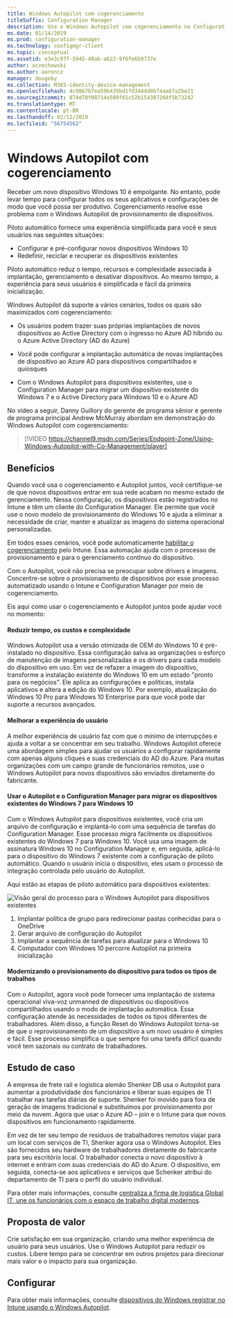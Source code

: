 ```yaml
---
title: Windows Autopilot com cogerenciamento
titleSuffix: Configuration Manager
description: Use o Windows Autopilot com cogerenciamento no Configuration Manager para simplificar o conjunto de backup de novos dispositivos Windows 10.
ms.date: 01/14/2019
ms.prod: configuration-manager
ms.technology: configmgr-client
ms.topic: conceptual
ms.assetid: e3e3c97f-5945-49ab-a622-9f6fe6b9737e
author: aczechowski
ms.author: aaroncz
manager: dougeby
ms.collection: M365-identity-device-management
ms.openlocfilehash: 4c9867b7ea59b435bd1fd344dd0bf4aa67a2be21
ms.sourcegitcommit: 874d78f08714a509f61c52b154387268f5b73242
ms.translationtype: MT
ms.contentlocale: pt-BR
ms.lasthandoff: 02/12/2019
ms.locfileid: "56754562"
---
```

# <a name="windows-autopilot-with-co-management"></a>Windows Autopilot com cogerenciamento

Receber um novo dispositivo Windows 10 é empolgante. No entanto, pode levar tempo para configurar todos os seus aplicativos e configurações de modo que você possa ser produtivo. Cogerenciamento resolve esse problema com o Windows Autopilot de provisionamento de dispositivos.

Piloto automático fornece uma experiência simplificada para você e seus usuários nas seguintes situações:
- Configurar e pré-configurar novos dispositivos Windows 10  
- Redefinir, reciclar e recuperar os dispositivos existentes  

Piloto automático reduz o tempo, recursos e complexidade associada à implantação, gerenciamento e desativar dispositivos. Ao mesmo tempo, a experiência para seus usuários é simplificada e fácil da primeira inicialização.

Windows Autopilot dá suporte a vários cenários, todos os quais são maximizados com cogerenciamento:

- Os usuários podem trazer suas próprias implantações de novos dispositivos ao Active Directory com o ingresso no Azure AD híbrido ou o Azure Active Directory (AD do Azure)  

- Você pode configurar a implantação automática de novas implantações de dispositivo ao Azure AD para dispositivos compartilhados e quiosques  

- Com o Windows Autopilot para dispositivos existentes, use o Configuration Manager para migrar um dispositivo existente do Windows 7 e o Active Directory para Windows 10 e o Azure AD  

No vídeo a seguir, Danny Guillory do gerente de programa sênior e gerente de programa principal Andrew McMurray abordam em demonstração do Windows Autopilot com cogerenciamento:

> [!VIDEO https://channel9.msdn.com/Series/Endpoint-Zone/Using-Windows-Autopilot-with-Co-Management/player]



## <a name="benefits"></a>Benefícios

Quando você usa o cogerenciamento e Autopilot juntos, você certifique-se de que novos dispositivos entrar em sua rede acabam no mesmo estado de gerenciamento. Nessa configuração, os dispositivos estão registrados no Intune e têm um cliente do Configuration Manager.  Ele permite que você use o novo modelo de provisionamento do Windows 10 e ajuda a eliminar a necessidade de criar, manter e atualizar as imagens do sistema operacional personalizadas. 

Em todos esses cenários, você pode automaticamente [habilitar o cogerenciamento](/sccm/comanage/how-to-prepare-win10) pelo Intune. Essa automação ajuda com o processo de provisionamento e para o gerenciamento contínuo do dispositivo.

Com o Autopilot, você não precisa se preocupar sobre drivers e imagens. Concentre-se sobre o provisionamento de dispositivos por esse processo automatizado usando o Intune e Configuration Manager por meio de cogerenciamento.


Eis aqui como usar o cogerenciamento e Autopilot juntos pode ajudar você no momento:

#### <a name="reduce-time-costs-and-complexity"></a>Reduzir tempo, os custos e complexidade
Windows Autopilot usa a versão otimizada de OEM do Windows 10 é pré-instalado no dispositivo. Essa configuração salva as organizações o esforço de manutenção de imagens personalizadas e os drivers para cada modelo do dispositivo em uso. Em vez de refazer a imagem do dispositivo, transforme a instalação existente do Windows 10 em um estado "pronto para os negócios". Ele aplica as configurações e políticas, instala aplicativos e altera a edição do Windows 10. Por exemplo, atualização do Windows 10 Pro para Windows 10 Enterprise para que você pode dar suporte a recursos avançados.

#### <a name="improve-the-user-experience"></a>Melhorar a experiência do usuário
A melhor experiência de usuário faz com que o mínimo de interrupções e ajuda a voltar a se concentrar em seu trabalho. Windows Autopilot oferece uma abordagem simples para ajudar os usuários a configurar rapidamente com apenas alguns cliques e suas credenciais do AD do Azure. Para muitas organizações com um campo grande de funcionários remotos, use o Windows Autopilot para novos dispositivos são enviados diretamente do fabricante.

#### <a name="use-autopilot-and-configuration-manager-to-migrate-existing-windows-7-devices-to-windows-10"></a>Usar o Autopilot e o Configuration Manager para migrar os dispositivos existentes do Windows 7 para Windows 10
Com o Windows Autopilot para dispositivos existentes, você cria um arquivo de configuração e implantá-lo com uma sequência de tarefas do Configuration Manager. Esse processo migra facilmente os dispositivos existentes do Windows 7 para Windows 10. Você usa uma imagem de assinatura Windows 10 no Configuration Manager e, em seguida, aplicá-lo para o dispositivo do Windows 7 existente com a configuração de piloto automático. Quando o usuário inicia o dispositivo, eles usam o processo de integração controlada pelo usuário do Autopilot.

Aqui estão as etapas de piloto automático para dispositivos existentes:

![Visão geral do processo para o Windows Autopilot para dispositivos existentes](media/autopilot-for-existing-devices.png)

1. Implantar política de grupo para redirecionar pastas conhecidas para o OneDrive
2. Gerar arquivo de configuração do Autopilot
3. Implantar a sequência de tarefas para atualizar para o Windows 10
4. Computador com Windows 10 percorre Autopilot na primeira inicialização

#### <a name="modernizing-device-provisioning-for-all-types-of-workers"></a>Modernizando o provisionamento do dispositivo para todos os tipos de trabalhos
Com o Autopilot, agora você pode fornecer uma implantação de sistema operacional viva-voz unmanned de dispositivos ou dispositivos compartilhados usando o modo de implantação automática. Essa configuração atende às necessidades de todos os tipos diferentes de trabalhadores. Além disso, a função Reset do Windows Autopilot torna-se de que o reprovisionamento de um dispositivo a um novo usuário é simples e fácil. Esse processo simplifica o que sempre foi uma tarefa difícil quando você tem sazonais ou contrato de trabalhadores. 



## <a name="case-study"></a>Estudo de caso

A empresa de frete rail e logística alemão Shenker DB usa o Autopilot para aumentar a produtividade dos funcionários e liberar suas equipes de TI trabalhar nas tarefas diárias de suporte. Shenker foi movido para fora de geração de imagens tradicional e substituímos por provisionamento por meio da nuvem. Agora que usar o Azure AD – join e o Intune para que novos dispositivos em funcionamento rapidamente. 

Em vez de ter seu tempo de resíduos de trabalhadores remotos viajar para um local com serviços de TI, Shenker agora usa o Windows Autopilot. Eles são fornecidos seu hardware de trabalhadores diretamente do fabricante para seu escritório local. O trabalhador conecta o novo dispositivo à internet e entram com suas credenciais do AD do Azure. O dispositivo, em seguida, conecta-se aos aplicativos e serviços que Schenker atribui do departamento de TI para o perfil do usuário individual.

Para obter mais informações, consulte [centraliza a firma de logística Global IT, une os funcionários com o espaço de trabalho digital modernos](https://customers.microsoft.com/story/db-schenker-travel-transportation-windows-10).



## <a name="value-proposition"></a>Proposta de valor

Crie satisfação em sua organização, criando uma melhor experiência de usuário para seus usuários. Use o Windows Autopilot para reduzir os custos. Libere tempo para se concentrar em outros projetos para direcionar mais valor e o impacto para sua organização.



## <a name="configure"></a>Configurar

Para obter mais informações, consulte [dispositivos do Windows registrar no Intune usando o Windows Autopilot](https://docs.microsoft.com/intune/enrollment-autopilot).

